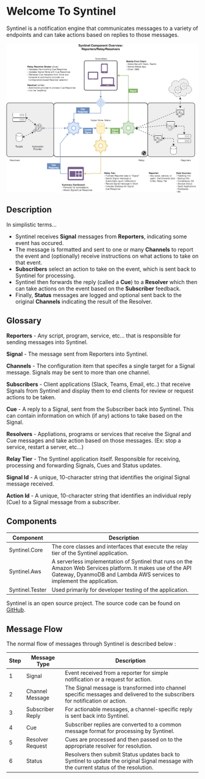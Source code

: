 # Welcome To Syntinel

Syntinel is a notification engine that communicates messages to a variety of endpoints and can take actions based on replies to those messages.

![Architecture Components](resources/draw.io/Architecture-Components.png)

## Description

In simplistic terms...

- Syntinel receives **Signal** messages from **Reporters**, indicating some event has occured.  
- The message is formatted and sent to one or many **Channels** to report the event and (optionally) receive instructions on what actions to take on that event.
- **Subscribers** select an action to take on the event, which is sent back to Syntinel for processing.
- Syntinel then forwards the reply (called a **Cue**) to a **Resolver** which then can take actions on the event based on the **Subscriber** feedback.
- Finally, **Status** messages are logged and optional sent back to the original **Channels** indicating the result of the Resolver.

## Glossary

**Reporters** - Any script, program, service, etc...  that is responsible for sending messages into Syntinel.

**Signal** - The message sent from Reporters into Syntinel.

**Channels** - The configuration item that specifes a single target for a Signal message.  Signals may be sent to more than one channel.

**Subscribers** - Client applications (Slack, Teams, Email, etc..) that receive Signals from Syntinel and display them to end clients for review or request actions to be taken.

**Cue** - A reply to a Signal, sent from the Subscriber back into Syntinel.  This can contain information on which (if any) actions to take based on the Signal.

**Resolvers** - Appliations, programs or services that receive the Signal and Cue messages and take action based on those messages. (Ex: stop a service, restart a server, etc...)

**Relay Tier** - The Syntinel application itself.  Responsible for receiving, processing and forwarding Signals, Cues and Status updates.

**Signal Id** - A unique, 10-character string that identifies the original Signal message received.

**Action Id** - A unique, 10-character string that identifies an individual reply (Cue) to a Signal message from a subscriber.

## Components

| Component | Description |
| --------- | ----------- |
| Syntinel.Core | The core classes and interfaces that execute the relay tier of the Syntinel application. |
| Syntinel.Aws | A serverless implementation of Syntinel that runs on the Amazon Web Services platform.  It makes use of the API Gateway, DyanmoDB and Lambda AWS services to implement the application. |
| Syntinel.Tester | Used primarily for developer testing of the application. |

Syntinel is an open source project.  The source code can be found on [GitHub](https://github.com/SynapseProject/syntinel.core.net).

## Message Flow

The normal flow of messages through Syntinel is described below : 

| Step | Message Type | Description 
| ---- | ------------ | ----------- 
| 1 | Signal | Event received from a reporter for simple notification or a request for action. 
| 2 | Channel Message | The Signal message is transformed into channel specific messages and delivered to the subscribers for notification or action. 
| 3 | Subscriber Reply | For actionable messages, a channel-specific reply is sent back into Syntinel.
| 4 | Cue | Subscriber replies are converted to a common message format for processing by Syntinel.
| 5 | Resolver Request | Cues are processed and then passed on to the appropriate resolver for resolution.
| 6 | Status | Resolvers then submit Status updates back to Syntinel to update the original Signal message with the current status of the resolution.

